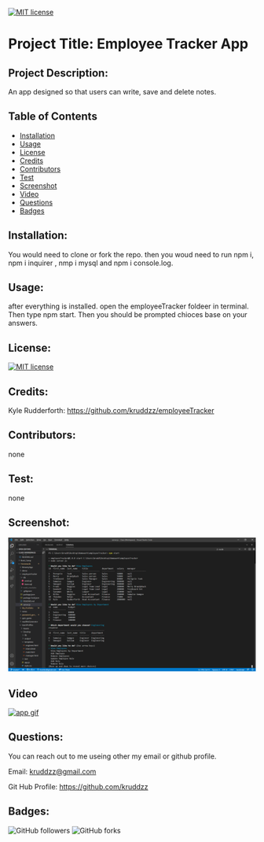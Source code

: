 [![MIT license](https://img.shields.io/badge/License-MIT-blue.svg)](https://lbesson.mit-license.org/)

  # Project Title: Employee Tracker App

  ## Project Description:
 
  An app designed so that users can write, save and delete notes.

  ## Table of Contents
  * [Installation](#installation)
  * [Usage](#usage)
  * [License](#license)
  * [Credits](#credits)
  * [Contributors](#contributors)
  * [Test](#test)
  * [Screenshot](#screenshot)
  * [Video](#video)
  * [Questions](#questions)
  * [Badges](#badges)
  
  ## Installation:
 
  You would need to clone or fork the repo. then you woud need to run npm i, npm i inquirer , nmp i mysql and npm i console.log.

  ## Usage:
 
after everything is installed. open the employeeTracker foldeer in terminal. Then type npm start. Then you should be prompted chioces base on your answers.

  ## License:
  [![MIT license](https://img.shields.io/badge/License-MIT-blue.svg)](https://lbesson.mit-license.org/)

  ## Credits:

  Kyle Rudderforth: https://github.com/kruddzz/employeeTracker
  
  ## Contributors:
  
  none

  ## Test:
   
  none

  ## Screenshot:

  ![screenshot](images/app.png)

  ## Video

  [![app gif](https://media.giphy.com/media/kelzdIrVGNJZZ9jVuO/giphy.gif)](https://youtu.be/zglEEcV51q0)

  ## Questions:
  
  You can reach out to me useing other my email or github profile.
  
  Email: kruddzz@gmail.com
  
  Git Hub Profile: https://github.com/kruddzz

  ## Badges:
  ![GitHub followers](https://img.shields.io/github/followers/kruddzz?style=social)
  ![GitHub forks](https://img.shields.io/github/forks/kruddzz/teamProfiles?style=social)


